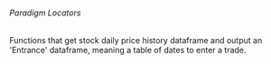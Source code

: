 ###### Paradigm Locators

Functions that get stock daily price history dataframe and output an 'Entrance' dataframe, meaning
a table of dates to enter a trade.